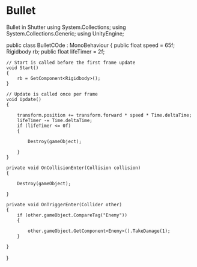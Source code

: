 # Bullet
Bullet in Shutter
using System.Collections;
using System.Collections.Generic;
using UnityEngine;

public class BulletCOde : MonoBehaviour
{
    public float speed = 65f;
    Rigidbody rb;
    public float lifeTimer = 2f;
    
    
    // Start is called before the first frame update
    void Start()
    {
        rb = GetComponent<Rigidbody>();
    }

    // Update is called once per frame
    void Update()
    {

        transform.position += transform.forward * speed * Time.deltaTime;
        lifeTimer -= Time.deltaTime;
        if (lifeTimer <= 0f) 
        {

            Destroy(gameObject);
        
        }
    }

    private void OnCollisionEnter(Collision collision) 
    {

        Destroy(gameObject);

    }

    private void OnTriggerEnter(Collider other)
    {
        if (other.gameObject.CompareTag("Enemy"))
        {

            other.gameObject.GetComponent<Enemy>().TakeDamage(1);
        }
    
    }
}

